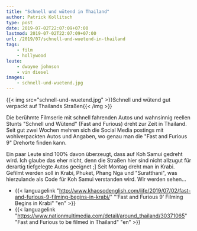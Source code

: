 ```yaml
---
title: "Schnell und wütend in Thailand"
author: Patrick Kollitsch
type: post
date: 2019-07-02T22:07:09+07:00
lastmod: 2019-07-02T22:07:09+07:00
url: /2019/07/schnell-und-wuetend-in-thailand
tags:
    - film
    - hollywood
leute:
    - dwayne johnson
    - vin diesel
images:
    - schnell-und-wuetend.jpg
---
```


{{< img src="schnell-und-wuetend.jpg" >}}Schnell und w&uuml;tend gut verpackt auf Thailands Stra&szlig;en{{< /img >}}

Die ber&uuml;hmte Filmserie mit schnell fahrenden Autos und wahnsinnig reellen Stunts "Schnell und W&uuml;tend" (Fast and Furious) dreht zur Zeit in Thailand. Seit gut zwei Wochen mehren sich die Social Media postings mit wohlverpackten Autos und Angaben, wo genau man die "Fast and Furious 9" Drehorte finden kann. 

Ein paar Leute sind 100% davon &uuml;berzeugt, dass auf Koh Samui gedreht wird. Ich glaube das eher nicht, denn die Stra&szlig;en hier sind nicht allzugut f&uuml;r derartig tiefgelegte Autos geeignet ;] Seit Montag dreht man in Krabi. Gefilmt werden soll in Krabi, Phuket, Phang Nga und "Suratthani", was hierzulande als Code f&uuml;r Koh Samui verstanden wird. Wir werden sehen...

- {{< languagelink "http://www.khaosodenglish.com/life/2019/07/02/fast-and-furious-9-filming-begins-in-krabi/" "‘Fast and Furious 9’ Filming Begins in Krabi" "en" >}}
- {{< languagelink "https://www.nationmultimedia.com/detail/around_thailand/30371065" "Fast and Furious to be filmed in Thailand" "en" >}}
